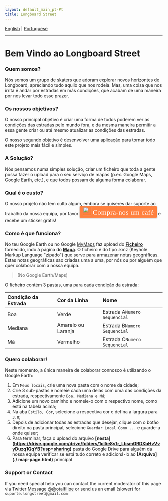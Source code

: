 ```yaml
---
layout: default_main_pt-Pt
title: Longboard Street
---
```

[English](./index.html)  |  [Portuguese](./index_pt-Pt.html)
* * *
# Bem Vindo ao Longboard Street

### Quem somos?

Nós somos um grupo de skaters que adoram explorar novos horizontes de Longboard, apreciando tudo aquilo que nos rodeia. Mas, uma coisa que nos irrita é andar por estradas em más condições, que acabam de uma maneira por nos levar todo esse prazer.

### Os nossos objetivos?

O nosso principal objetivo é criar uma forma de todos poderem ver as condições das estradas pelo mundo fora, e da mesma maneira permitir a essa gente criar ou até mesmo atualizar as condições das estradas.

O nosso segundo objetivo é desenvolver uma aplicação para tornar todo este projeto mais fácil e simples.

### A Solução?

Nós pensamos numa simples solução, criar um ficheiro que toda a gente possa fazer o upload para o seu serviço de mapas (p.ex. Google Maps, Google Earth, etc.), e que todos possam de alguma forma colaborar.

### Qual é o custo?

O nosso projeto não tem culto algum, embora se quiseres dar suporte ao trabalho da nossa equipa, por favor <style>.bmc-button img{width: 27px !important;margin-bottom: 1px !important;box-shadow: none !important;border: none !important;vertical-align: middle !important;}.bmc-button{line-height: 36px !important;height:37px !important;text-decoration: none !important;display:inline-flex !important;color:#FFFFFF !important;background-color:#FF813F !important;border-radius: 3px !important;border: 1px solid transparent !important;padding: 1px 9px !important;font-size: 22px !important;letter-spacing: 0.6px !important;box-shadow: 0px 1px 2px rgba(190, 190, 190, 0.5) !important;-webkit-box-shadow: 0px 1px 2px 2px rgba(190, 190, 190, 0.5) !important;margin: 0 auto !important;font-family:'Cookie', cursive !important;-webkit-box-sizing: border-box !important;box-sizing: border-box !important;-o-transition: 0.3s all linear !important;-webkit-transition: 0.3s all linear !important;-moz-transition: 0.3s all linear !important;-ms-transition: 0.3s all linear !important;transition: 0.3s all linear !important;}.bmc-button:hover, .bmc-button:active, .bmc-button:focus {-webkit-box-shadow: 0px 1px 2px 2px rgba(190, 190, 190, 0.5) !important;text-decoration: none !important;box-shadow: 0px 1px 2px 2px rgba(190, 190, 190, 0.5) !important;opacity: 0.85 !important;color:#FFFFFF !important;}</style><link href="https://fonts.googleapis.com/css?family=Cookie" rel="stylesheet"><a class="bmc-button" target="_blank" href="https://www.buymeacoffee.com/longstreet"><img src="https://bmc-cdn.nyc3.digitaloceanspaces.com/BMC-button-images/BMC-btn-logo.svg" alt="Compra-nos um café"><span style="margin-left:5px">Compra-nos um café</span></a> e recebe um sticker grátis!

### Como é que funciona?

No teu Google Earth ou no Google [MyMaps](https://www.google.com/mymaps/) faz upload do **[Ficheiro](./map-page.html)** fornecido, indo à página do **[Mapa](./map-page.html)**.
O ficheiro é do tipo .kmz (Keyhole Markup Language "zipado") que serve para armazenar notas geográficas. Estas notas geográficas sao criadas uma a uma, por nós ou por alguém que quer colaborar com a nossa equipa.

> (No Google Earth/Maps)

O ficheiro contém 3 pastas, uma para cada condição da estrada:

| Condição da Estrada |    Cor da Linha    |Nome                     |
|:---------------|:-----------------|:-------------------------|
| Boa | Verde |Estrada A`Numero Sequencial`|
| Mediana | Amarelo ou Laranja |Estrada B`Numero Sequencial`|
| Má | Vermelho |Estrada C`Numero Sequencial`|

### Quero colaborar!

Neste momento, a única maneira de colaborar connosco é utilizando o Google Earth:
1. Em `Meus locais`, crie uma nova pasta com o nome da cidade;
2. Crie 3 sub-pastas e nomeie cada uma delas com uma das condições da estrada, respectivamente `Boa, Mediana e Má`;
3. Adicione um novo caminho e nomeie-o com o respectivo nome, como está na tabela acima;
4. Na aba `Estilo, Cor`, selecione a respectiva cor e defina a largura para` 3.0`;
5. Depois de adicionar todas as estradas que desejar, clique com o botão direito na pasta principal, selecione `Guardar Local Como ...` e guarde-a onde quiser;
6. Para terminar, faça o upload do arquivo **[nesta] (https://drive.google.com/drive/folders/1cl5e8y1r_LbsmGRDXbHvVvyDuzq1QqYB?usp=sharing)** pasta do Google Drive para alguém da nossa equipa verificar se está tudo correto e adicioná-lo ao **[Arquivo] (./ map-page.html)** principal


### Support or Contact

If you need special help you can contact the current moderator of this page via Twitter <a href="https://twitter.com/messages/compose?recipient_id=4897576721&ref_src=twsrc%5Etfw" class="twitter-dm-button" data-size="large" data-screen-name="@otalfilipe" data-show-count="false">Message @@otalfilipe</a><script async src="https://platform.twitter.com/widgets.js" charset="utf-8"></script>
or send us an email (slower) for ```suporte.longstreet@gmail.com```
